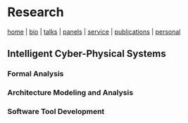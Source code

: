 
# Research
[home](index.html) \| [bio](bio.html) \| [talks](talks.html) \| [panels](panels.html) \| [service](service.html) \| [publications](publications.html) \| [personal](personal.html)

## Intelligent Cyber-Physical Systems


### Formal Analysis

### Architecture Modeling and Analysis

### Software Tool Development


